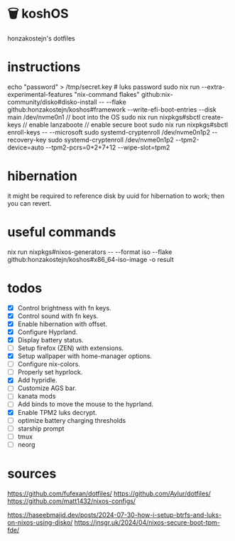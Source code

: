 # 🗑️ koshOS
honzakostejn's dotfiles

# instructions
echo "password" > /tmp/secret.key # luks password
sudo nix run --extra-experimental-features "nix-command flakes" github:nix-community/disko#disko-install -- --flake github:honzakostejn/koshos#framework --write-efi-boot-entries --disk main /dev/nvme0n1
// boot into the OS
sudo nix run nixpkgs#sbctl create-keys
// enable lanzaboote
// enable secure boot
sudo nix run nixpkgs#sbctl enroll-keys -- --microsoft
sudo systemd-cryptenroll /dev/nvme0n1p2 --recovery-key
sudo systemd-cryptenroll /dev/nvme0n1p2 --tpm2-device=auto --tpm2-pcrs=0+2+7+12 --wipe-slot=tpm2

# hibernation
it might be required to reference disk by uuid for hibernation to work; then you can revert.

# useful commands
nix run nixpkgs#nixos-generators -- --format iso --flake github:honzakostejn/koshos#x86_64-iso-image -o result

# todos
- [x] Control brightness with fn keys.
- [x] Control sound with fn keys.
- [x] Enable hibernation with offset.
- [x] Configure Hyprland.
- [x] Display battery status.
- [ ] Setup firefox (ZEN) with extensions.
- [x] Setup wallpaper with home-manager options.
- [ ] Configure nix-colors.
- [ ] Properly set hyprlock.
- [x] Add hypridle.
- [ ] Customize AGS bar.
- [ ] kanata mods
- [ ] Add binds to move the mouse to the hyprland.
- [x] Enable TPM2 luks decrypt.
- [ ] optimize battery charging thresholds
- [ ] starship prompt
- [ ] tmux
- [ ] neorg

# sources
https://github.com/fufexan/dotfiles/
https://github.com/Aylur/dotfiles/
https://github.com/matt1432/nixos-configs/


https://haseebmajid.dev/posts/2024-07-30-how-i-setup-btrfs-and-luks-on-nixos-using-disko/
https://jnsgr.uk/2024/04/nixos-secure-boot-tpm-fde/
